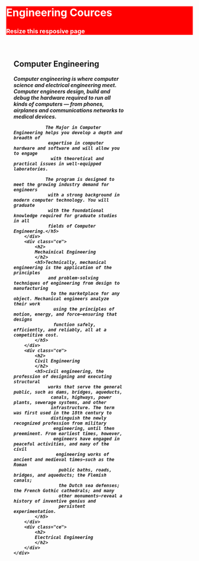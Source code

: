 <!DOCTYPE html>
<html lang="en">
<head>
    <meta charset="UTF-8">
    <meta http-equiv="X-UA-Compatible" content="IE=edge">
    <meta name="viewport" content="width=, initial-scale=1.0">
    <title>Engineering Cources</title>
    <style>
        .header
        {
            background-color: red;
            color: white;
        }
        .eng
        {
            display: flex;
        }
        .ce{
            margin: 20px;
            width: 300px;
        }
    </style>
</head>

<body>
    <div class="header">
        <h1>Engineering Cources</h1>
        <h3>Resize this resposive page</h3>
    </div>
    <div class="eng">
        <div class="ce">
            <h2>Computer Engineering</h2>
            <h5>Computer engineering is where computer science and electrical engineering 
                meet. Computer engineers design, build and debug the hardware required to
                 run all kinds of computers — from phones, airplanes and communications
                  networks to medical devices.

                The Major in Computer Engineering helps you develop a depth and breadth of
                 expertise in computer hardware and software and will allow you to engage
                  with theoretical and practical issues in well-equipped laboratories.
                
                The program is designed to meet the growing industry demand for engineers
                 with a strong background in modern computer technology. You will graduate 
                 with the foundational knowledge required for graduate studies in all 
                 fields of Computer Engineering.</h5>
        </div>
        <div class="ce">
            <h2>
            Mechainical Engineering 
            </h2>
            <h5>Technically, mechanical engineering is the application of the principles
                 and problem-solving techniques of engineering from design to manufacturing
                  to the marketplace for any object. Mechanical engineers analyze their work
                   using the principles of motion, energy, and force—ensuring that designs 
                   function safely, efficiently, and reliably, all at a competitive cost.
            </h5>
        </div>
        <div class="ce">
            <h2>
            Civil Engineering 
            </h2>
            <h5>civil engineering, the profession of designing and executing structural
                 works that serve the general public, such as dams, bridges, aqueducts,
                  canals, highways, power plants, sewerage systems, and other 
                  infrastructure. The term was first used in the 18th century to 
                  distinguish the newly recognized profession from military
                   engineering, until then preeminent. From earliest times, however, 
                   engineers have engaged in peaceful activities, and many of the civil
                    engineering works of ancient and medieval times—such as the Roman
                     public baths, roads, bridges, and aqueducts; the Flemish canals; 
                     the Dutch sea defenses; the French Gothic cathedrals; and many 
                     other monuments—reveal a history of inventive genius and 
                     persistent experimentation.
            </h5>
        </div>
        <div class="ce">
            <h2>
            Electrical Engineering
            </h2>
        </div>
    </div>
</body>
</html>

